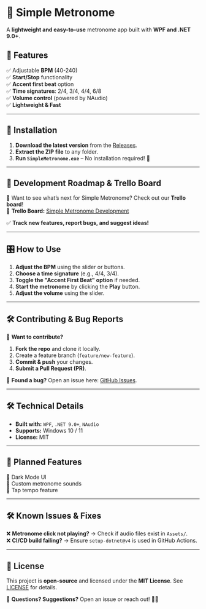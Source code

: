 # 🎵 Simple Metronome

A **lightweight and easy-to-use** metronome app built with **WPF and .NET 9.0+**.

## 🚀 Features
✅ Adjustable **BPM** (40-240)  
✅ **Start/Stop** functionality  
✅ **Accent first beat** option  
✅ **Time signatures**: 2/4, 3/4, 4/4, 6/8  
✅ **Volume control** (powered by NAudio)  
✅ **Lightweight & Fast**  

---

## 🔧 **Installation**
1. **Download the latest version** from the [Releases](https://github.com/Leah27uu/SimpleMetronome/releases).  
2. **Extract the ZIP file** to any folder.  
3. **Run `SimpleMetronome.exe`** – No installation required! 🎵  

---

## 📌 **Development Roadmap & Trello Board**  
🚀 Want to see what’s next for Simple Metronome? Check out our **Trello board**!  
📌 **Trello Board:** [Simple Metronome Development](https://trello.com/b/fZeGu0Xx/simple-metronome-development)  

✅ **Track new features, report bugs, and suggest ideas!**  

---


## 🎛 **How to Use**
1. **Adjust the BPM** using the slider or buttons.  
2. **Choose a time signature** (e.g., 4/4, 3/4).  
3. **Toggle the "Accent First Beat" option** if needed.  
4. **Start the metronome** by clicking the **Play** button.  
5. **Adjust the volume** using the slider.  

---

## 🛠 **Contributing & Bug Reports**  
🚀 **Want to contribute?**  
1. **Fork the repo** and clone it locally.  
2. Create a feature branch (`feature/new-feature`).  
3. **Commit & push** your changes.  
4. **Submit a Pull Request (PR)**.  

🐞 **Found a bug?** Open an issue here: [GitHub Issues](https://github.com/Leah27uu/SimpleMetronome/issues).  

---

## 🛠 **Technical Details**
- **Built with:** `WPF`, `.NET 9.0+`, `NAudio`
- **Supports:** Windows 10 / 11
- **License:** MIT  

---

## 📝 **Planned Features**
🔹 Dark Mode UI  
🔹 Custom metronome sounds  
🔹 Tap tempo feature  

---

## 🛠 **Known Issues & Fixes**
❌ **Metronome click not playing?** → Check if audio files exist in `Assets/`.  
❌ **CI/CD build failing?** → Ensure `setup-dotnet@v4` is used in GitHub Actions.  

---

## 📜 **License**
This project is **open-source** and licensed under the **MIT License**. See [LICENSE](LICENSE) for details.  

📩 **Questions? Suggestions?** Open an issue or reach out! 🚀🎵

